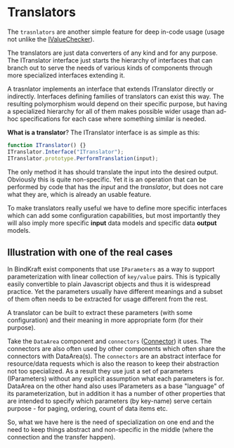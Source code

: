 # Translators

The `trasnlators` are another simple feature for deep in-code usage (usage not unlike the [IValueChecker](CoreClasses/IValueChecker.md)). 

The translators are just data converters of any kind and for any purpose. The ITranslator interface just starts the hierarchy of interfaces that can branch out to serve the needs of various kinds of components through more specialized interfaces extending it.

A trasnlator implements an interface that extends ITranslator directly or indirectly. Interfaces defining families of translators can exist this way. The resulting polymorphism would depend on their specific purpose, but having a specialized hierarchy for all of them makes possible wider usage than ad-hoc specifications for each case where something similar is needed.

**What is a translator**? The ITranslator interface is as simple as this:

```Javascript
function ITranslator() {}
ITranslator.Interface("ITranslator");
ITranslator.prototype.PerformTranslation(input);
```

The only method it has should translate the input into the desired output. Obviously this is quite non-specific. Yet it is an operation that can be performed by code that has the _input_ and the _translator_, but does not care what they are, which is already an usable feature.

To make translators really useful we have to define more specific interfaces which can add some configuration capabilities, but most importantly they will also imply more specific **input** data models and specific data **output** models.

## Illustration with one of the real cases

In BindKraft exist components that use `IParameters` as a way to support parameterization with linear collection of `key/value` pairs. This is typically easily convertible to plain Javascript objects and thus it is widespread practice. Yet the parameters usually have different meanings and a subset of them often needs to be extracted for usage different from the rest.

A translator can be built to extract these parameters (with some configuration) and their meaning in more appropriate form (for their purpose).

Take the `DataArea` component and `connectors` ([Connector](Connector.md)) it uses. The connectors are also often used by other components which often share the connectors with DataArea(s). The `connectors` are an abstract interface for resource/data requests which is also the reason to keep their abstraction not too specialized. As a result they use just a set of parameters (IParameters) without any explicit assumption what each parameters is for. DataArea on the other hand also uses IParameters as a base "language" of its parameterization, but in addition it has a number of other properties that are intended to specify which parameters (by key-name) serve certain purpose - for paging, ordering, count of data items etc.

So, what we have here is the need of specialization on one end and the need to keep things abstract and non-specific in the middle (where the connection and the transfer happen).

